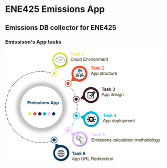 # ENE425 Emissions App
## Emissions DB collector for ENE425

### Emissison's App tasks

![alt_text](notes/module_design_v2.png)

    

